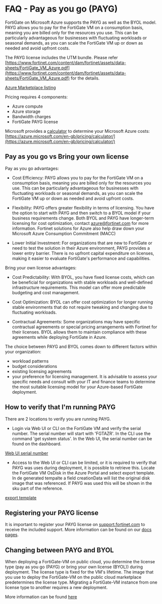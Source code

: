 # FAQ - Pay as you go (PAYG) 

FortiGate on Microsoft Azure supports the PAYG as well as the BYOL model. PAYG allows you to pay for the FortiGate VM on a consumption basis, meaning you are billed only for the resources you use. This can be particularly advantageous for businesses with fluctuating workloads or seasonal demands, as you can scale the FortiGate VM up or down as needed and avoid upfront costs. 

The PAYG license includes the UTM bundle. Please refer [https://www.fortinet.com/content/dam/fortinet/assets/data-sheets/FortiGate_VM_Azure.pdf](https://www.fortinet.com/content/dam/fortinet/assets/data-sheets/FortiGate_VM_Azure.pdf) for the details. 

[Azure Marketplace listing](https://azuremarketplace.microsoft.com/en-us/marketplace/apps/fortinet.fortinet-fortigate?tab=overview)

Pricing requires 4 components:
- Azure compute
- Azure storage 
- Bandwidth charges
- FortiGate PAYG license

Microsoft provides a [calculator](https://azure.microsoft.com/en-gb/pricing/calculator/) to determine your Microsoft Azure costs: [https://azure.microsoft.com/en-gb/pricing/calculator/](https://azure.microsoft.com/en-gb/pricing/calculator/)

## Pay as you go vs Bring your own license

Pay as you go advantages:

- Cost Efficiency: PAYG allows you to pay for the FortiGate VM on a consumption basis, meaning you are billed only for the resources you use. This can be particularly advantageous for businesses with fluctuating workloads or seasonal demands, as you can scale the FortiGate VM up or down as needed and avoid upfront costs.

- Flexibility: PAYG offers greater flexibility in terms of licensing. You have the option to start with PAYG and then switch to a BYOL model if your business requirements change. Both BYOL and PAYG have longer-term licensing for cost optimization, contact [azure@fortinet.com](mailto:azure@fortinet.com) for more information. Fortinet solutions for Azure also help draw down your Microsoft Azure Consumption Commitment (MACC)

- Lower Initial Investment: For organizations that are new to FortiGate or need to test the solution in their Azure environment, PAYG provides a lower entry barrier. There is no upfront capital expenditure on licenses, making it easier to evaluate FortiGate's performance and capabilities.

Bring your own license advantages:

- Cost Predictability: With BYOL, you have fixed license costs, which can be beneficial for organizations with stable workloads and well-defined infrastructure requirements. This model can offer more predictable budgeting and cost management.

- Cost Optimization: BYOL can offer cost optimization for longer running stable environments that do not require tweaking and changing due to fluctuating workloads.

- Contractual Agreements: Some organizations may have specific contractual agreements or special pricing arrangements with Fortinet for their licenses. BYOL allows them to maintain compliance with these agreements while deploying FortiGate in Azure.

The choice between PAYG and BYOL comes down to different factors within your organization:
- workload patterns
- budget considerations
- existing licensing agreements
- your preference for licensing management. 
It is advisable to assess your specific needs and consult with your IT and finance teams to determine the most suitable licensing model for your Azure-based FortiGate deployment.

## How to verify that I'm running PAYG

There are 2 locations to verify you are running PAYG.

- Login via Web UI or CLI on the FortiGate VM and verify the serial number. The serial number will start with 'FGTAZR'. In the CLI use the command 'get system status'. In the Web UI, the serial number can be found on the dashboard.

[Web UI serial number](faq-payg-web-u.png)

- Access to the Web UI or CLI can be limited, or it is required to verify that PAYG was uses during deployment, it is possible to retrieve this. Locate the FortiGate VM OsDisk in the Azure Portal and select export template. In de generated tempalte a field creationData will list the original disk image that was referenced. If PAYG was used this will be shown in the sku part of the reference.

[export template](faq-payg-export-template.png)

## Registering your PAYG license

It is important to register your PAYG license on [support.fortinet.com](https://support.fortinet.com/) to receive the included support. More information can be found on our [docs pages](https://docs.fortinet.com/document/fortigate-public-cloud/7.4.0/azure-administration-guide/533394/creating-a-support-account).

## Changing between PAYG and BYOL

When deploying a FortiGate-VM on public cloud, you determine the license type (pay as you go (PAYG) or bring your own license (BYOL)) during deployment. The license type is fixed for the VM's lifetime. The image that you use to deploy the FortiGate-VM on the public cloud marketplace predetermines the license type. Migrating a FortiGate-VM instance from one license type to another requires a new deployment. 

More information can be found [here](https://docs.fortinet.com/document/fortigate-public-cloud/7.4.0/azure-administration-guide/81283/migrating-a-fortigate-vm-instance-between-license-types)
